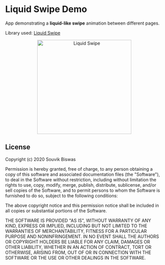 # Liquid Swipe Demo

App demonstrating a **liquid-like swipe** animation between different pages.

Library used: [Liquid Swipe](https://pub.dev/packages/liquid_swipe)

<p align="center">
  <img width="300" src="https://github.com/sbis04/top_flutter_libraries/raw/master/liquid_swipe_demo/screenshot/liquid_swipe.png" alt="Liquid Swipe"/>
</p>

## License

Copyright (c) 2020 Souvik Biswas

Permission is hereby granted, free of charge, to any person obtaining a copy
of this software and associated documentation files (the "Software"), to deal
in the Software without restriction, including without limitation the rights
to use, copy, modify, merge, publish, distribute, sublicense, and/or sell
copies of the Software, and to permit persons to whom the Software is
furnished to do so, subject to the following conditions:

The above copyright notice and this permission notice shall be included in all
copies or substantial portions of the Software.

THE SOFTWARE IS PROVIDED "AS IS", WITHOUT WARRANTY OF ANY KIND, EXPRESS OR
IMPLIED, INCLUDING BUT NOT LIMITED TO THE WARRANTIES OF MERCHANTABILITY,
FITNESS FOR A PARTICULAR PURPOSE AND NONINFRINGEMENT. IN NO EVENT SHALL THE
AUTHORS OR COPYRIGHT HOLDERS BE LIABLE FOR ANY CLAIM, DAMAGES OR OTHER
LIABILITY, WHETHER IN AN ACTION OF CONTRACT, TORT OR OTHERWISE, ARISING FROM,
OUT OF OR IN CONNECTION WITH THE SOFTWARE OR THE USE OR OTHER DEALINGS IN THE
SOFTWARE.
